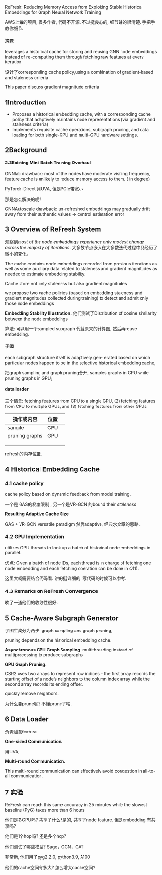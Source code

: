 ReFresh: Reducing Memory Access from Exploiting Stable Historical Embeddings for Graph Neural Network Training

AWS上海的项目, 很多作者,   代码不开源.  不过挺良心的, 细节讲的很清楚. 手把手教你细节. 

#### 摘要

leverages a historical cache for storing and reusing GNN node embeddings instead of re-computing them through fetching raw features at every iteration

设计了corresponding cache policy,using a combination of gradient-based and staleness criteria

This paper discuss gradient magnitude criteria 

## 1Introduction

- Proposes a historical embedding cache, with a corresponding cache policy that adaptively maintains node representations (via gradient and staleness criteria)
- Implements requisite cache operations, subgraph pruning, and data loading for both single-GPU and multi-GPU hardware settings.

## 2Background

#### 2.3Existing Mini-Batch Training Overhaul

GNNlab drawback: most of the nodes have moderate visiting frequency, feature cache is unlikely to reduce memory access to them. ( in degree)

PyTorch-Direct 用UVA, 但是PCIe带宽小

那是怎么解决的呢? 

GNNAutoscale drawback: un-refreshed embeddings may gradually drift away from their authentic values -> control estimation error

## 3 Overview of ReFresh System

观察到*most of the node embeddings experience only modest change across the majority of iterations*. 大多数节点嵌入在大多数迭代过程中只经历了微小的变化。

The cache contains node embeddings recorded from previous iterations as well as some auxiliary data related to staleness and gradient magnitudes as needed to estimate embedding stability.

Cache store not only staleness but also gradient magnitudes 

we propose two cache policies (based on embedding staleness and gradient magnitudes collected during training) to detect and admit only those node embeddings

**Embedding Stability Illustration.**    他们测试了Distribution of cosine similarity between the node embeddings 

算法: 可以用一个sampled subgraph 代替原来的计算图, 然后再reuse embedding.

#### 子图

each subgraph structure itself is adaptively gen- erated based on which particular nodes happen to be in the selective historical embedding cache,

把graph sampling and graph pruning分开,  samples graphs in CPU while pruning graphs in GPU;

#### data loader

三个情景: fetching features from CPU to a single GPU, (2) fetching features from CPU to multiple GPUs, and (3) fetching features from other GPUs

| 操作或内容     | 位置 |      |
| -------------- | ---- | ---- |
| sample         | CPU  |      |
| pruning graphs | GPU  |      |
|                |      |      |
|                |      |      |
|                |      |      |

refresh的内存位置.

## 4 Historical Embedding Cache

### 4.1 cache policy

cache policy based on dynamic feedback from model training.

一个是 GAS的梯度限制 , 另一个是VR-GCN 的bound their *staleness*  

**Resulting Adaptive Cache Size**  

GAS + VR-GCN versatile paradigm 然后adaptive, 经典水文章的思路.

### 4.2 GPU Implementation

utilizes GPU threads to look up a batch of historical node embeddings in parallel.

优点: Given a batch of node IDs, each thread is in charge of fetching one node embedding and each fetching operation can be done in *O*(1). 

这里大概需要结合代码看. 讲的挺详细的.  写代码的时候可以参考. 

### 4.3 Remarks on ReFresh Convergence

吹了一通他们的收敛性很好.

## 5 Cache-Aware Subgraph Generator

子图生成分为两步:  graph sampling and graph pruning,  

pruning depends on the historical embedding cache.

**Asynchronous CPU Graph Sampling.**    multithreading instead of multiprocessing to produce subgraphs    

**GPU Graph Pruning.**   

CSR2 uses two arrays to represent row indices – the first array records the starting offset of a node’s neighbors to the column index array while the second array records its ending offset.

quickly remove neighbors.

为什么要prune呢? 不懂prune了啥.

## 6 Data Loader

负责加载feature

**One-sided Communication.** 

用UVA, 

**Multi-round Communication.**

This multi-round communication can effectively avoid congestion in all-to-all communication.



## 7 实验

ReFresh can reach this same accuracy in 25 minutes while the slowest baseline (PyG) takes more than 6 hours



 他们是多GPU吗? 共享了什么?是的, 共享了node feature. 但是embedding 有共享吗?

他们是1个hop吗? 还是多个hop?

他们测试了哪些模型? Sage，GCN，GAT

非常新, 他们用了pyg2.2.0, python3.9, A100

他们的cache空间有多大? 怎么增大cache空间? 
